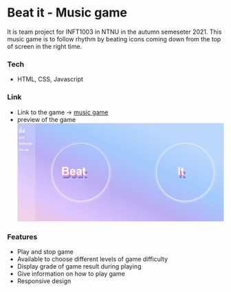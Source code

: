 # Beat it - Music game

It is team project for INFT1003 in NTNU in the autumn semeseter 2021.
This music game is to follow rhythm by beating icons coming down from the top of screen in the right time.

### Tech

- HTML, CSS, Javascript

### Link

- Link to the game -> [music game](https://musicgame-sunhee.netlify.app/spill.html)
- preview of the game
  ![](music_game.gif)

### Features

- Play and stop game
- Available to choose different levels of game difficulty
- Display grade of game result during playing
- Give information on how to play game
- Responsive design
